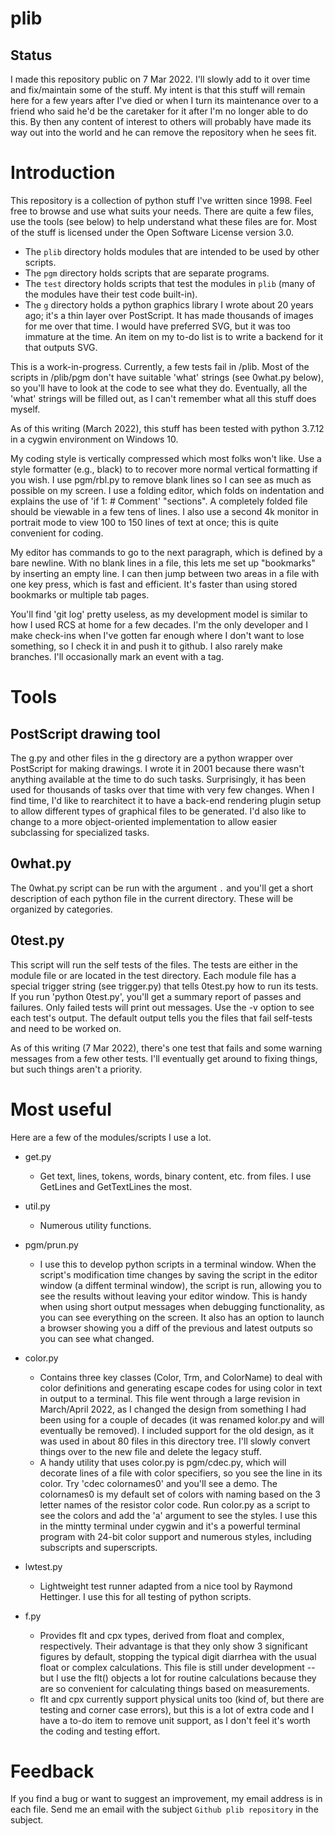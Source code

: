 # plib

## Status

I made this repository public on 7 Mar 2022.  I'll slowly add to it over
time and fix/maintain some of the stuff.  My intent is that this stuff will
remain here for a few years after I've died or when I turn its maintenance
over to a friend who said he'd be the caretaker for it after I'm no longer
able to do this.  By then any content of interest to others will probably
have made its way out into the world and he can remove the repository when
he sees fit.

# Introduction
This repository is a collection of python stuff I've written since 1998.
Feel free to browse and use what suits your needs.  There are quite a few
files, use the tools (see below) to help understand what these files are
for.  Most of the stuff is licensed under the Open Software License version
3.0.

* The `plib` directory holds modules that are intended to be used by other
  scripts.
* The `pgm` directory holds scripts that are separate programs.
* The `test` directory holds scripts that test the modules in `plib` (many
  of the modules have their test code built-in).
* The `g` directory holds a python graphics library I wrote about 20 years
  ago; it's a thin layer over PostScript.  It has made thousands of images
  for me over that time.  I would have preferred SVG, but it was too
  immature at the time.  An item on my to-do list is to write a backend for
  it that outputs SVG.

This is a work-in-progress.  Currently, a few tests fail in /plib.  Most of
the scripts in /plib/pgm don't have suitable 'what' strings (see 0what.py
below), so you'll have to look at the code to see what they do.
Eventually, all the 'what' strings will be filled out, as I can't remember
what all this stuff does myself.

As of this writing (March 2022), this stuff has been tested with python
3.7.12 in a cygwin environment on Windows 10.

My coding style is vertically compressed which most folks won't like.  Use
a style formatter (e.g., black) to to recover more normal vertical
formatting if you wish.  I use pgm/rbl.py to remove blank lines so I can
see as much as possible on my screen.  I use a folding editor, which folds
on indentation and explains the use of 'if 1:  # Comment' "sections".  A
completely folded file should be viewable in a few tens of lines.  I also
use a second 4k monitor in portrait mode to view 100 to 150 lines of text
at once; this is quite convenient for coding.

My editor has commands to go to the next paragraph, which is defined by a
bare newline.  With no blank lines in a file, this lets me set up
"bookmarks" by inserting an empty line.  I can then jump between two areas
in a file with one key press, which is fast and efficient.  It's faster
than using stored bookmarks or multiple tab pages.

You'll find 'git log' pretty useless, as my development model is similar to
how I used RCS at home for a few decades.  I'm the only developer and I
make check-ins when I've gotten far enough where I don't want to lose
something, so I check it in and push it to github.  I also rarely make
branches.  I'll occasionally mark an event with a tag. 

# Tools

## PostScript drawing tool

The g.py and other files in the g directory are a python wrapper over
PostScript for making drawings.  I wrote it in 2001 because there wasn't
anything available at the time to do such tasks.  Surprisingly, it has been
used for thousands of tasks over that time with very few changes.  When I
find time, I'd like to rearchitect it to have a back-end rendering plugin
setup to allow different types of graphical files to be generated.  I'd
also like to change to a more object-oriented implementation to allow
easier subclassing for specialized tasks.

## 0what.py

The 0what.py script can be run with the argument `.` and you'll get a short
description of each python file in the current directory.  These will be
organized by categories.

## 0test.py

This script will run the self tests of the files.  The tests are either in
the module file or are located in the test directory.  Each module file has
a special trigger string (see trigger.py) that tells 0test.py how to run
its tests.  If you run 'python 0test.py', you'll get a summary report of
passes and failures.  Only failed tests will print out messages.  Use the
-v option to see each test's output.  The default output tells you the
files that fail self-tests and need to be worked on.

As of this writing (7 Mar 2022), there's one test that fails and some
warning messages from a few other tests.  I'll eventually get around to
fixing things, but such things aren't a priority.

# Most useful

Here are a few of the modules/scripts I use a lot.

* get.py
    - Get text, lines, tokens, words, binary content, etc. from files.  I
      use GetLines and GetTextLines the most.

* util.py
    - Numerous utility functions.

* pgm/prun.py
    - I use this to develop python scripts in a terminal window.  When the
      script's modification time changes by saving the script in the editor
      window (a diffent terminal window), the script is run, allowing you
      to see the results without leaving your editor window.  This is handy
      when using short output messages when debugging functionality, as you
      can see everything on the screen.  It also has an option to launch a
      browser showing you a diff of the previous and latest outputs so you
      can see what changed.

* color.py
    - Contains three key classes (Color, Trm, and ColorName) to deal with
      color definitions and generating escape codes for using color in text
      in output to a terminal.  This file went through a large revision in
      March/April 2022, as I changed the design from something I had been
      using for a couple of decades (it was renamed kolor.py and will
      eventually be removed).  I included support for the old design, as it
      was used in about 80 files in this directory tree.  I'll slowly
      convert things over to the new file and delete the legacy stuff.  
    - A handy utility that uses color.py is pgm/cdec.py, which will
      decorate lines of a file with color specifiers, so you see the line
      in its color.  Try 'cdec colornames0' and you'll see a demo.  The
      colornames0 is my default set of colors with naming based on the 3
      letter names of the resistor color code.  Run color.py as a script to
      see the colors and add the 'a' argument to see the styles.  I use
      this in the mintty terminal under cygwin and it's a powerful terminal
      program with 24-bit color support and numerous styles, including
      subscripts and superscripts.

* lwtest.py
    - Lightweight test runner adapted from a nice tool by Raymond
      Hettinger.  I use this for all testing of python scripts.

* f.py
    - Provides flt and cpx types, derived from float and complex,
      respectively.  Their advantage is that they only show 3 significant
      figures by default, stopping the typical digit diarrhea with the
      usual float or complex calculations.  This file is still under
      development -- but I use the flt() objects a lot for routine
      calculations because they are so convenient for calculating things
      based on measurements.  
    - flt and cpx currently support physical units too (kind of, but there
      are testing and corner case errors), but this is a lot of extra code
      and I have a to-do item to remove unit support, as I don't feel it's
      worth the coding and testing effort.

# Feedback

If you find a bug or want to suggest an improvement, my email address is in
each file.  Send me an email with the subject `Github plib repository` in
the subject.
